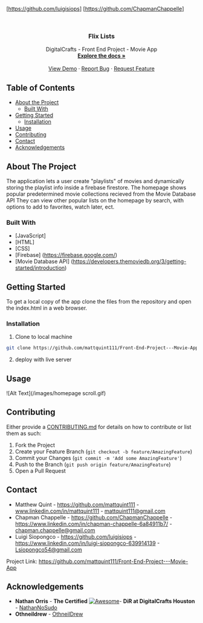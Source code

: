
<!--
*** Reuse this template to avoid retyping. Do a search and replace for the following that relate to you:
*** github_username, repo_name, twitter_handle, email
-->

<!-- PROJECT SHIELDS -->
<!--
*** I'm using markdown "reference style" links for readability.
*** Reference links are enclosed in brackets [ ] instead of parentheses ( ).
*** See the bottom of this document for the declaration of the reference variables along with a few blank ones just needing content
*** for contributors-url, forks-url, etc. This is an optional, concise syntax you may use. Your editor may have an extension availabale. VSCode does for sure. You can add badges like ordinary snippets by pressing a few keys.
*** https://www.markdownguide.org/basic-syntax/#reference-style-links
-->
[https://github.com/luigisiops] [https://github.com/ChapmanChappelle]




<!-- PROJECT LOGO -->
<br />
<p align="center">
  <a href="https://github.com/mattquint111/Front-End-Project---Movie-App">
  </a>

  <h3 align="center">Flix Lists</h3><!-- YOUR_TITLE-->
    
  <p align="center"><!-- YOUR_SHORT_DESCRIPTION -->
DigitalCrafts - Front End Project - Movie App
    <br />
    <a href="https://github.com/github_username/repo_name"><strong>Explore the docs »</strong></a>
    <br />
    <br />
    <a href="https://github.com/github_username/repo_name">View Demo</a>
    ·
    <a href="https://github.com/github_username/repo_name/issues">Report Bug</a>
    ·
    <a href="https://github.com/github_username/repo_name/issues">Request Feature</a>
  </p>
</p>



<!-- TABLE OF CONTENTS -->
## Table of Contents

* [About the Project](#about-the-project)
  * [Built With](#built-with)
* [Getting Started](#getting-started)
  * [Installation](#installation)
* [Usage](#usage)
* [Contributing](#contributing)
* [Contact](#contact)
* [Acknowledgements](#acknowledgements)



<!-- ABOUT THE PROJECT -->
## About The Project
The application lets a user create "playlists" of movies and dynamically storing the playlist info inside a firebase firestore. 
The homepage shows popular predetermined movie collections recieved from the Movie Database API
They can view other popular lists on the homepage by search, with options to add to favorites, watch later, ect. 



### Built With
* [JavaScript]
* [HTML]
* [CSS]
* [Firebase] (https://firebase.google.com/)
* [Movie Database API] (https://developers.themoviedb.org/3/getting-started/introduction)

<!-- 
* []() not the above example of how to link in Markdown.
-->


<!-- GETTING STARTED -->
## Getting Started
To get a local copy of the app clone the files from the repository and open the index.html in a web browser.

### Installation

1. Clone to local machine
```sh
git clone https://github.com/mattquint111/Front-End-Project---Movie-App
```
2. deploy with live server

<!-- USAGE EXAMPLES -->
## Usage
![Alt Text](/images/homepage scroll.gif)


<!-- CONTRIBUTING -->
## Contributing

Either provide a [CONTRIBUTING.md](CONTRIBUTING.md) for details on how to contribute or list them as such:

1. Fork the Project
2. Create your Feature Branch (`git checkout -b feature/AmazingFeature`)
3. Commit your Changes (`git commit -m 'Add some AmazingFeature'`)
4. Push to the Branch (`git push origin feature/AmazingFeature`)
5. Open a Pull Request

<!-- CONTACT -->
## Contact

* Matthew Quint - https://github.com/mattquint111 - www.linkedin.com/in/mattquint111 - mattquint111@gmail.com
* Chapman Chappelle - https://github.com/ChapmanChappelle - https://www.linkedin.com/in/chapman-chappelle-6a84911b7/ - chapman.chappelle@gmail.com
* Luigi Siopongco - https://github.com/luigisiops - https://www.linkedin.com/in/luigi-siopongco-639914139 - Lsiopongco54@gmail.com


Project Link: https://github.com/mattquint111/Front-End-Project---Movie-App



<!-- ACKNOWLEDGEMENTS -->
## Acknowledgements
 
  - **Nathan Orris** - **The Certified** [![Awesome](https://cdn.rawgit.com/sindresorhus/awesome/d7305f38d29fed78fa85652e3a63e154dd8e8829/media/badge.svg)](https://github.com/sindresorhus/awesome)- **DiR at DigitalCrafts Houston** -
    [NathanNoSudo](https://github.com/NathanNoSudo)
 - **Othneildrew**  -
    [OthneilDrew](https://github.com/othneildrew)





<!-- MARKDOWN LINKS & IMAGES -->
<!-- https://www.markdownguide.org/basic-syntax/#reference-style-links -->
[contributors-shield]: https://img.shields.io/github/contributors/github_username/repo.svg?style=flat-square
[contributors-url]: https://github.com/github_username/repo/graphs/contributors
[forks-shield]: https://img.shields.io/github/forks/github_username/repo.svg?style=flat-square
[forks-url]: https://github.com/github_username/repo/network/members
[stars-shield]: https://img.shields.io/github/stars/github_username/repo.svg?style=flat-square
[stars-url]: https://github.com/github_username/repo/stargazers
[issues-shield]: https://img.shields.io/github/issues/github_username/repo.svg?style=flat-square
[issues-url]: https://github.com/github_username/repo/issues
[license-shield]: https://img.shields.io/github/license/github_username/repo.svg?style=flat-square
[license-url]: https://github.com/github_username/repo/blob/master/LICENSE.txt
[linkedin-shield]: https://img.shields.io/badge/-LinkedIn-black.svg?style=flat-square&logo=linkedin&colorB=555
[linkedin-url]: https://linkedin.com/in/github_username
[product-screenshot]: images/screenshot.png
